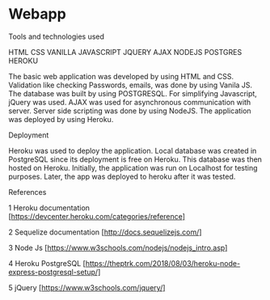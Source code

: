 # Webapp

Tools and technologies used

HTML
CSS
VANILLA JAVASCRIPT
JQUERY
AJAX
NODEJS
POSTGRES
HEROKU

The basic web application was developed by using HTML and CSS. 
Validation like checking Passwords, emails, was done by using Vanila JS. 
The database was built by using POSTGRESQL. 
For simplifying Javascript, jQuery was used. 
AJAX was used for asynchronous communication with server. 
Server side scripting was done by using NodeJS. 
The application was deployed by using Heroku. 


Deployment 

Heroku was used to deploy the application. Local database was created in PostgreSQL since its deployment is free on Heroku. This database was then hosted on Heroku. Initially, the application was run on Localhost for testing purposes. Later, the app was deployed to heroku after it was tested. 

References

1 Heroku documentation [https://devcenter.heroku.com/categories/reference]

2 Sequelize documentation [http://docs.sequelizejs.com/]

3 Node Js [https://www.w3schools.com/nodejs/nodejs_intro.asp]

4 Heroku PostgreSQL [https://theptrk.com/2018/08/03/heroku-node-express-postgresql-setup/]

5 jQuery [https://www.w3schools.com/jquery/]
